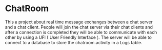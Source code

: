 # ChatRoom
This a project about real time message exchanges between a chat server and a chat client.
People will join the chat server via their chat clients and after a connection is completed
they will be able to communicate with each other by using a UFI ( User Friendly Interface ).
The server will be able to connect to a database to store the chatroom activity in a Logs table.
